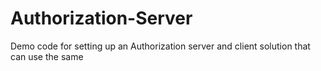 # Authorization-Server
Demo code for setting up an Authorization server and client solution that can use the same
